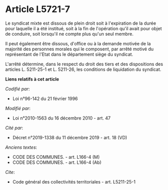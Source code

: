 # Article L5721-7

Le syndicat mixte est dissous de plein droit soit à l'expiration de la durée pour laquelle il a été institué, soit à la fin
de l'opération qu'il avait pour objet de conduire, soit lorsqu'il ne compte plus qu'un seul membre. 

Il peut également être dissous, d'office ou à la demande motivée de la majorité des personnes morales qui le composent, par
arrêté motivé du représentant de l'Etat dans le département siège du syndicat.

L'arrêté détermine, dans le respect du droit des tiers et des dispositions des articles L. 5211-25-1 et L. 5211-26, les
conditions de liquidation du syndicat.

**Liens relatifs à cet article**

_Codifié par_:

  - Loi n°96-142 du 21 février 1996

_Modifié par_:

  - Loi n°2010-1563 du 16 décembre 2010 - art. 47

_Cité par_:

  - Décret n°2019-1338 du 11 décembre 2019 - art. 18 (VD)

_Anciens textes_:

  - CODE DES COMMUNES. - art. L166-4 (M)
  - CODE DES COMMUNES. - art. L166-4 (Ab)

_Cite_:

  - Code général des collectivités territoriales - art. L5211-25-1
